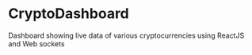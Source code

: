 # CryptoDashboard
Dashboard showing live data of various cryptocurrencies 
using ReactJS and Web sockets
